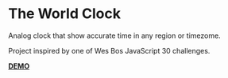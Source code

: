 # The World Clock

Analog clock that show accurate time in any region or timezome.

Project inspired by one of Wes Bos JavaScript 30 challenges.

**[DEMO](https://pnowic.github.io/CSS-JS-Clock/)** 

